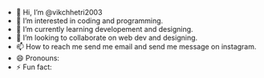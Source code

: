 - 👋 Hi, I’m @vikchhetri2003
- 👀 I’m interested in coding and programming.
- 🌱 I’m currently learning developement and designing.
- 💞️ I’m looking to collaborate on web dev and designing.
- 📫 How to reach me send me email and send me message on instagram. 
- 😄 Pronouns: 
- ⚡ Fun fact: 

<!---
vikchhetri2003/vikchhetri2003 is a ✨ special ✨ repository because its `README.md` (this file) appears on your GitHub profile.
You can click the Preview link to take a look at your changes.
--->
